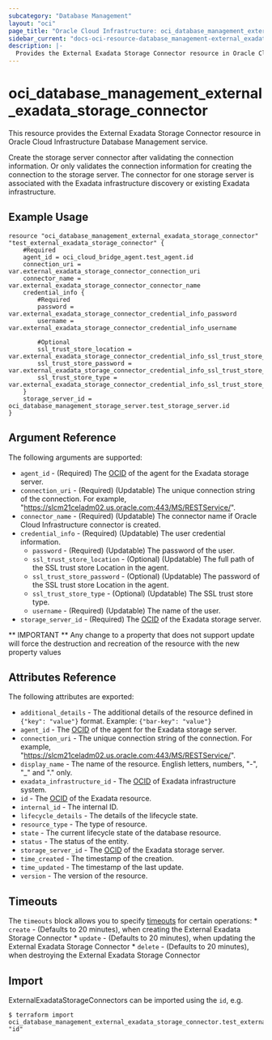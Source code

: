 ```yaml
---
subcategory: "Database Management"
layout: "oci"
page_title: "Oracle Cloud Infrastructure: oci_database_management_external_exadata_storage_connector"
sidebar_current: "docs-oci-resource-database_management-external_exadata_storage_connector"
description: |-
  Provides the External Exadata Storage Connector resource in Oracle Cloud Infrastructure Database Management service
---
```


# oci_database_management_external_exadata_storage_connector
This resource provides the External Exadata Storage Connector resource in Oracle Cloud Infrastructure Database Management service.

Create the storage server connector after validating the connection information.
Or only validates the connection information for creating the connection to the storage server.
The connector for one storage server is associated with the Exadata infrastructure discovery or existing Exadata infrastructure.


## Example Usage

```hcl
resource "oci_database_management_external_exadata_storage_connector" "test_external_exadata_storage_connector" {
	#Required
	agent_id = oci_cloud_bridge_agent.test_agent.id
	connection_uri = var.external_exadata_storage_connector_connection_uri
	connector_name = var.external_exadata_storage_connector_connector_name
	credential_info {
		#Required
		password = var.external_exadata_storage_connector_credential_info_password
		username = var.external_exadata_storage_connector_credential_info_username

		#Optional
		ssl_trust_store_location = var.external_exadata_storage_connector_credential_info_ssl_trust_store_location
		ssl_trust_store_password = var.external_exadata_storage_connector_credential_info_ssl_trust_store_password
		ssl_trust_store_type = var.external_exadata_storage_connector_credential_info_ssl_trust_store_type
	}
	storage_server_id = oci_database_management_storage_server.test_storage_server.id
}
```

## Argument Reference

The following arguments are supported:

* `agent_id` - (Required) The [OCID](https://docs.cloud.oracle.com/iaas/Content/General/Concepts/identifiers.htm) of the agent for the Exadata storage server.
* `connection_uri` - (Required) (Updatable) The unique connection string of the connection. For example, "https://slcm21celadm02.us.oracle.com:443/MS/RESTService/".
* `connector_name` - (Required) (Updatable) The connector name if Oracle Cloud Infrastructure connector is created.
* `credential_info` - (Required) (Updatable) The user credential information.
	* `password` - (Required) (Updatable) The password of the user.
	* `ssl_trust_store_location` - (Optional) (Updatable) The full path of the SSL trust store Location in the agent.
	* `ssl_trust_store_password` - (Optional) (Updatable) The password of the SSL trust store Location in the agent.
	* `ssl_trust_store_type` - (Optional) (Updatable) The SSL trust store type.
	* `username` - (Required) (Updatable) The name of the user.
* `storage_server_id` - (Required) The [OCID](https://docs.cloud.oracle.com/iaas/Content/General/Concepts/identifiers.htm) of the Exadata storage server.


** IMPORTANT **
Any change to a property that does not support update will force the destruction and recreation of the resource with the new property values

## Attributes Reference

The following attributes are exported:

* `additional_details` - The additional details of the resource defined in `{"key": "value"}` format. Example: `{"bar-key": "value"}` 
* `agent_id` - The [OCID](https://docs.cloud.oracle.com/iaas/Content/General/Concepts/identifiers.htm) of the agent for the Exadata storage server.
* `connection_uri` - The unique connection string of the connection. For example, "https://slcm21celadm02.us.oracle.com:443/MS/RESTService/".
* `display_name` - The name of the resource. English letters, numbers, "-", "_" and "." only.
* `exadata_infrastructure_id` - The [OCID](https://docs.cloud.oracle.com/iaas/Content/General/Concepts/identifiers.htm) of Exadata infrastructure system.
* `id` - The [OCID](https://docs.cloud.oracle.com/iaas/Content/General/Concepts/identifiers.htm) of the Exadata resource.
* `internal_id` - The internal ID.
* `lifecycle_details` - The details of the lifecycle state.
* `resource_type` - The type of resource.
* `state` - The current lifecycle state of the database resource.
* `status` - The status of the entity.
* `storage_server_id` - The [OCID](https://docs.cloud.oracle.com/iaas/Content/General/Concepts/identifiers.htm) of the Exadata storage server.
* `time_created` - The timestamp of the creation.
* `time_updated` - The timestamp of the last update.
* `version` - The version of the resource.

## Timeouts

The `timeouts` block allows you to specify [timeouts](https://registry.terraform.io/providers/oracle/oci/latest/docs/guides/changing_timeouts) for certain operations:
	* `create` - (Defaults to 20 minutes), when creating the External Exadata Storage Connector
	* `update` - (Defaults to 20 minutes), when updating the External Exadata Storage Connector
	* `delete` - (Defaults to 20 minutes), when destroying the External Exadata Storage Connector


## Import

ExternalExadataStorageConnectors can be imported using the `id`, e.g.

```
$ terraform import oci_database_management_external_exadata_storage_connector.test_external_exadata_storage_connector "id"
```

